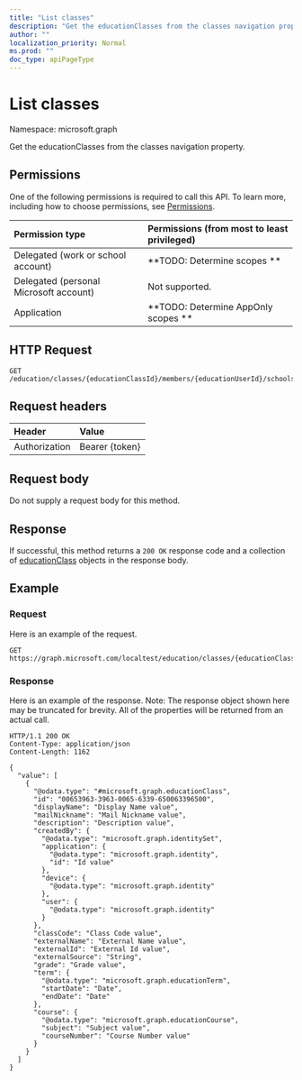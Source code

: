 ```yaml
---
title: "List classes"
description: "Get the educationClasses from the classes navigation property."
author: ""
localization_priority: Normal
ms.prod: ""
doc_type: apiPageType
---
```


# List classes

Namespace: microsoft.graph

Get the educationClasses from the classes navigation property.

## Permissions
One of the following permissions is required to call this API. To learn more, including how to choose permissions, see [Permissions](/concepts/permissions-reference.md).

|Permission type|Permissions (from most to least privileged)|
|:---|:---|
|Delegated (work or school account)|**TODO: Determine scopes **|
|Delegated (personal Microsoft account)|Not supported.|
|Application|**TODO: Determine AppOnly scopes **|

## HTTP Request
<!-- {
  "blockType": "ignored"
}
-->
``` http
GET /education/classes/{educationClassId}/members/{educationUserId}/schools/{educationSchoolId}/classes
```

## Request headers
|Header|Value|
|:---|:---|
|Authorization|Bearer {token}|

## Request body
Do not supply a request body for this method.

## Response
If successful, this method returns a `200 OK` response code and a collection of [educationClass](../resources/educationclass.md) objects in the response body.

## Example

### Request
Here is an example of the request.
<!-- {
  "blockType": "request",
  "name": "get_educationclass"
}
-->
``` http
GET https://graph.microsoft.com/localtest/education/classes/{educationClassId}/members/{educationUserId}/schools/{educationSchoolId}/classes
```

### Response
Here is an example of the response. Note: The response object shown here may be truncated for brevity. All of the properties will be returned from an actual call.
<!-- {
  "blockType": "response",
  "truncated": true,
  "@odata.type": "collection(microsoft.graph.educationclass)"
}
-->
``` http
HTTP/1.1 200 OK
Content-Type: application/json
Content-Length: 1162

{
  "value": [
    {
      "@odata.type": "#microsoft.graph.educationClass",
      "id": "00653963-3963-0065-6339-650063396500",
      "displayName": "Display Name value",
      "mailNickname": "Mail Nickname value",
      "description": "Description value",
      "createdBy": {
        "@odata.type": "microsoft.graph.identitySet",
        "application": {
          "@odata.type": "microsoft.graph.identity",
          "id": "Id value"
        },
        "device": {
          "@odata.type": "microsoft.graph.identity"
        },
        "user": {
          "@odata.type": "microsoft.graph.identity"
        }
      },
      "classCode": "Class Code value",
      "externalName": "External Name value",
      "externalId": "External Id value",
      "externalSource": "String",
      "grade": "Grade value",
      "term": {
        "@odata.type": "microsoft.graph.educationTerm",
        "startDate": "Date",
        "endDate": "Date"
      },
      "course": {
        "@odata.type": "microsoft.graph.educationCourse",
        "subject": "Subject value",
        "courseNumber": "Course Number value"
      }
    }
  ]
}
```

